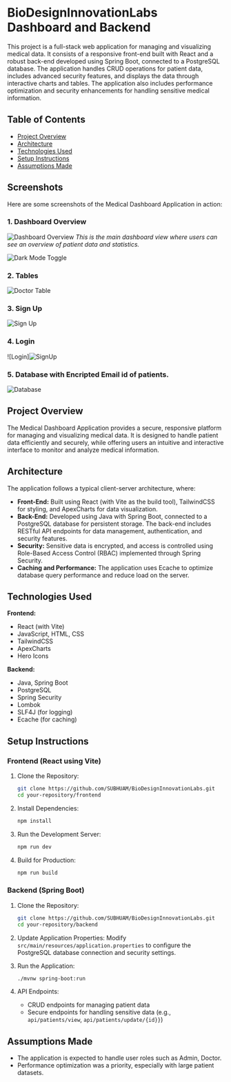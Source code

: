 # BioDesignInnovationLabs Dashboard and Backend

This project is a full-stack web application for managing and visualizing medical data. It consists of a responsive front-end built with React and a robust back-end developed using Spring Boot, connected to a PostgreSQL database. The application handles CRUD operations for patient data, includes advanced security features, and displays the data through interactive charts and tables. The application also includes performance optimization and security enhancements for handling sensitive medical information.

## Table of Contents
- [Project Overview](#project-overview)
- [Architecture](#architecture)
- [Technologies Used](#technologies-used)
- [Setup Instructions](#setup-instructions)
- [Assumptions Made](#assumptions-made)

## Screenshots

Here are some screenshots of the Medical Dashboard Application in action:


### 1. Dashboard Overview
![Dashboard Overview](https://github.com/user-attachments/assets/52e258e6-431f-4758-adda-a787ba87d2bd)
*This is the main dashboard view where users can see an overview of patient data and statistics.*

![Dark Mode Toggle](https://github.com/user-attachments/assets/8b8ece7d-1c3f-4b7f-93e7-ed7972e2b486)

### 2. Tables
![Doctor Table](https://github.com/user-attachments/assets/b19df863-95ca-466c-9524-6e63b367ce30)


### 3. Sign Up
![Sign Up](https://github.com/user-attachments/assets/1e3b7764-e8e0-4a4d-ba86-2ca8a2267b07)


### 4. Login
![Login]![SignUp](https://github.com/user-attachments/assets/85840849-af6e-4cf2-841f-891cb69cfb35)


### 5. Database with Encripted Email id of patients.
![Database](https://github.com/user-attachments/assets/0054e942-5393-45c7-946c-775d947678f3)



## Project Overview

The Medical Dashboard Application provides a secure, responsive platform for managing and visualizing medical data. It is designed to handle patient data efficiently and securely, while offering users an intuitive and interactive interface to monitor and analyze medical information.

## Architecture

The application follows a typical client-server architecture, where:

- **Front-End:** Built using React (with Vite as the build tool), TailwindCSS for styling, and ApexCharts for data visualization.
- **Back-End:** Developed using Java with Spring Boot, connected to a PostgreSQL database for persistent storage. The back-end includes RESTful API endpoints for data management, authentication, and security features.
- **Security:** Sensitive data is encrypted, and access is controlled using Role-Based Access Control (RBAC) implemented through Spring Security.
- **Caching and Performance:** The application uses Ecache to optimize database query performance and reduce load on the server.

## Technologies Used

**Frontend:**

- React (with Vite)
- JavaScript, HTML, CSS
- TailwindCSS
- ApexCharts
- Hero Icons

**Backend:**

- Java, Spring Boot
- PostgreSQL
- Spring Security
- Lombok
- SLF4J (for logging)
- Ecache (for caching)

## Setup Instructions

### Frontend (React using Vite)

1. Clone the Repository:

    ```bash
    git clone https://github.com/SUBHUAM/BioDesignInnovationLabs.git
    cd your-repository/frontend
    ```

2. Install Dependencies:

    ```bash
    npm install
    ```

3. Run the Development Server:

    ```bash
    npm run dev
    ```

4. Build for Production:

    ```bash
    npm run build
    ```

### Backend (Spring Boot)

1. Clone the Repository:

    ```bash
    git clone https://github.com/SUBHUAM/BioDesignInnovationLabs.git
    cd your-repository/backend
    ```

2. Update Application Properties: Modify `src/main/resources/application.properties` to configure the PostgreSQL database connection and security settings.

3. Run the Application:

    ```bash
    ./mvnw spring-boot:run
    ```

4. API Endpoints:
    - CRUD endpoints for managing patient data
    - Secure endpoints for handling sensitive data (e.g., `api/patients/view`, `api/patients/update/{id}}`)

## Assumptions Made

- The application is expected to handle user roles such as Admin, Doctor.
- Performance optimization was a priority, especially with large patient datasets.

